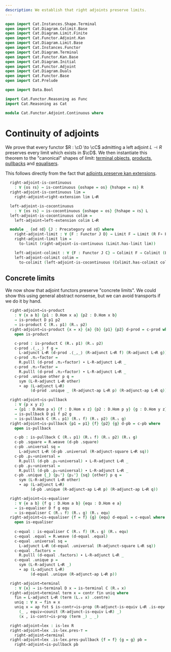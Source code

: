 ```yaml
---
description: We establish that right adjoints preserve limits.
---
```

```agda
open import Cat.Instances.Shape.Terminal
open import Cat.Diagram.Colimit.Base
open import Cat.Diagram.Limit.Finite
open import Cat.Functor.Adjoint.Kan
open import Cat.Diagram.Limit.Base
open import Cat.Instances.Functor
open import Cat.Diagram.Terminal
open import Cat.Functor.Kan.Base
open import Cat.Diagram.Initial
open import Cat.Functor.Adjoint
open import Cat.Diagram.Duals
open import Cat.Functor.Base
open import Cat.Prelude

open import Data.Bool

import Cat.Functor.Reasoning as Func
import Cat.Reasoning as Cat

module Cat.Functor.Adjoint.Continuous where
```

<!--
```agda
module _
    {o o′ ℓ ℓ′} {C : Precategory o ℓ} {D : Precategory o′ ℓ′}
    {L : Functor C D} {R : Functor D C}
    (L⊣R : L ⊣ R)
  where
  private
    module L = Func L
    module R = Func R
    module C = Cat C
    module D = Cat D
    module adj = _⊣_ L⊣R
    open _=>_
```
-->

# Continuity of adjoints

We prove that every functor $R : \cD \to \cC$ admitting a left
adjoint $L \dashv R$ preserves every limit which exists in $\cD$. We
then instantiate this theorem to the "canonical" shapes of limit:
[terminal objects], [products], [pullbacks] and [equalisers].

[terminal objects]: Cat.Diagram.Terminal.html
[products]: Cat.Diagram.Product.html
[pullbacks]: Cat.Diagram.Pullback.html
[equalisers]: Cat.Diagram.Equaliser.html

This follows directly from the fact that [adjoints preserve kan
extensions].

[adjoints preserve kan extensions]: Cat.Functor.Adjoint.Kan.html


```agda
  right-adjoint-is-continuous
    : ∀ {os ℓs} → is-continuous {oshape = os} {hshape = ℓs} R
  right-adjoint-is-continuous lim =
    right-adjoint→right-extension lim L⊣R

  left-adjoint-is-cocontinuous
    : ∀ {os ℓs} → is-cocontinuous {oshape = os} {hshape = ℓs} L
  left-adjoint-is-cocontinuous colim =
    left-adjoint→left-extension colim L⊣R

  module _ {od ℓd} {J : Precategory od ℓd} where
    right-adjoint-limit : ∀ {F : Functor J D} → Limit F → Limit (R F∘ F)
    right-adjoint-limit lim =
      to-limit (right-adjoint-is-continuous (Limit.has-limit lim))

    left-adjoint-colimit : ∀ {F : Functor J C} → Colimit F → Colimit (L F∘ F)
    left-adjoint-colimit colim =
      to-colimit (left-adjoint-is-cocontinuous (Colimit.has-colimit colim))
```

## Concrete limits

We now show that adjoint functors preserve "concrete limits". We could
show this using general abstract nonsense, but we can avoid transports
if we do it by hand.

<!--
```agda
  open import Cat.Diagram.Equaliser
  open import Cat.Diagram.Pullback
  open import Cat.Diagram.Product
```
-->

```agda
  right-adjoint→is-product
    : ∀ {x a b} {p1 : D.Hom x a} {p2 : D.Hom x b}
    → is-product D p1 p2
    → is-product C (R.₁ p1) (R.₁ p2)
  right-adjoint→is-product {x = x} {a} {b} {p1} {p2} d-prod = c-prod where
    open is-product

    c-prod : is-product C (R.₁ p1) (R.₁ p2)
    c-prod .⟨_,_⟩ f g =
      L-adjunct L⊣R (d-prod .⟨_,_⟩ (R-adjunct L⊣R f) (R-adjunct L⊣R g))
    c-prod .π₁∘factor =
      R.pulll (d-prod .π₁∘factor) ∙ L-R-adjunct L⊣R _
    c-prod .π₂∘factor =
      R.pulll (d-prod .π₂∘factor) ∙ L-R-adjunct L⊣R _
    c-prod .unique other p q =
      sym (L-R-adjunct L⊣R other)
      ∙ ap (L-adjunct L⊣R)
           (d-prod .unique _ (R-adjunct-ap L⊣R p) (R-adjunct-ap L⊣R q))

  right-adjoint→is-pullback
    : ∀ {p x y z}
    → {p1 : D.Hom p x} {f : D.Hom x z} {p2 : D.Hom p y} {g : D.Hom y z}
    → is-pullback D p1 f p2 g
    → is-pullback C (R.₁ p1) (R.₁ f) (R.₁ p2) (R.₁ g)
  right-adjoint→is-pullback {p1 = p1} {f} {p2} {g} d-pb = c-pb where
    open is-pullback

    c-pb : is-pullback C (R.₁ p1) (R.₁ f) (R.₁ p2) (R.₁ g)
    c-pb .square = R.weave (d-pb .square)
    c-pb .universal sq =
      L-adjunct L⊣R (d-pb .universal (R-adjunct-square L⊣R sq))
    c-pb .p₁∘universal =
      R.pulll (d-pb .p₁∘universal) ∙ L-R-adjunct L⊣R _
    c-pb .p₂∘universal =
      R.pulll (d-pb .p₂∘universal) ∙ L-R-adjunct L⊣R _
    c-pb .unique {_} {p₁'} {p₂'} {sq} {other} p q =
      sym (L-R-adjunct L⊣R other)
      ∙ ap (L-adjunct L⊣R)
           (d-pb .unique (R-adjunct-ap L⊣R p) (R-adjunct-ap L⊣R q))

  right-adjoint→is-equaliser
    : ∀ {e a b} {f g : D.Hom a b} {equ : D.Hom e a}
    → is-equaliser D f g equ
    → is-equaliser C (R.₁ f) (R.₁ g) (R.₁ equ)
  right-adjoint→is-equaliser {f = f} {g} {equ} d-equal = c-equal where
    open is-equaliser
  
    c-equal : is-equaliser C (R.₁ f) (R.₁ g) (R.₁ equ)
    c-equal .equal = R.weave (d-equal .equal)
    c-equal .universal sq =
      L-adjunct L⊣R (d-equal .universal (R-adjunct-square L⊣R sq))
    c-equal .factors =
      R.pulll (d-equal .factors) ∙ L-R-adjunct L⊣R _
    c-equal .unique p =
      sym (L-R-adjunct L⊣R _)
      ∙ ap (L-adjunct L⊣R)
           (d-equal .unique (R-adjunct-ap L⊣R p))

  right-adjoint→terminal
    : ∀ {x} → is-terminal D x → is-terminal C (R.₀ x)
  right-adjoint→terminal term x = contr fin uniq where
    fin = L-adjunct L⊣R (term (L.₀ x) .centre)
    uniq : ∀ x → fin ≡ x
    uniq x = ap fst $ is-contr→is-prop (R-adjunct-is-equiv L⊣R .is-eqv _)
      (_ , equiv→counit (R-adjunct-is-equiv L⊣R) _)
      (x , is-contr→is-prop (term _) _ _)

  right-adjoint→lex : is-lex R
  right-adjoint→lex .is-lex.pres-⊤ =
    right-adjoint→terminal
  right-adjoint→lex .is-lex.pres-pullback {f = f} {g = g} pb =
    right-adjoint→is-pullback pb
```
